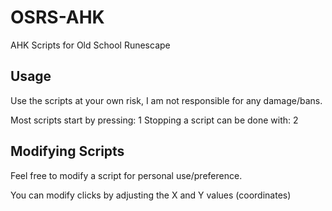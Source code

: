 # OSRS-AHK
AHK Scripts for Old School Runescape

## Usage
Use the scripts at your own risk, I am not responsible for any damage/bans.

Most scripts start by pressing: 1
Stopping a script can be done with: 2

## Modifying Scripts
Feel free to modify a script for personal use/preference. 

You can modify clicks by adjusting the X and Y values (coordinates)

